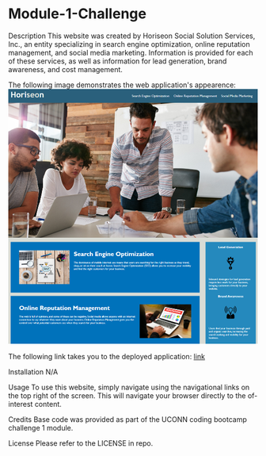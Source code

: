 # Module-1-Challenge

Description
This website was created by Horiseon Social Solution Services, Inc., an entity specializing in search engine optimization, online reputation management, and social media marketing. Information is provided for each of these services, as well as information for lead generation, brand awareness, and cost management.

The following image demonstrates the web application's appearence:
![web application appearance](./assets/images/Horiseon-website-snapshot.PNG)

The following link takes you to the deployed application: [link](https://f-kreuk.github.io/Module-1-Challenge/)

Installation
N/A

Usage
To use this website, simply navigate using the navigational links on the top right of the screen. This will navigate your browser directly to the of-interest content.

Credits
Base code was provided as part of the UCONN coding bootcamp challenge 1 module.

License
Please refer to the LICENSE in repo.